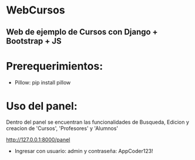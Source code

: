 # WebCursos

## Web de ejemplo de Cursos con Django + Bootstrap + JS 


# Prerequerimientos:

- Pillow: pip install pillow

# Uso del panel:
Dentro del panel se encuentran las funcionalidades de Busqueda, Edicion y creacion de 'Cursos', 'Profesores' y 'Alumnos'

http://127.0.0.1:8000/panel
- Ingresar con usuario: admin y contraseña: AppCoder123!


